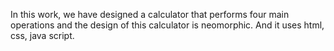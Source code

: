 In this work, we have designed a calculator that performs four main operations and the design of this calculator is neomorphic. And it uses html, css, java script.

